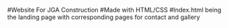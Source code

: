 #Website For JGA Construction
#Made with HTML/CSS
#Index.html being the landing page with corresponding pages for contact and gallery
